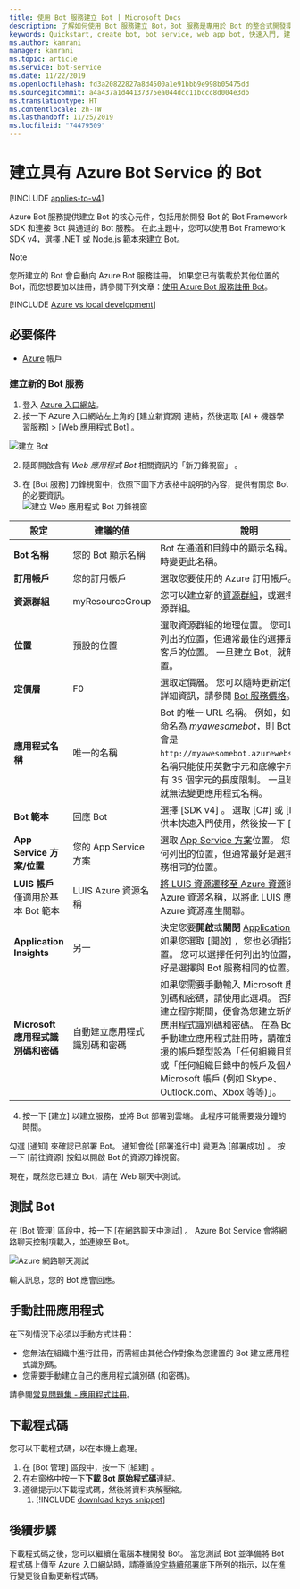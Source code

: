```yaml
---
title: 使用 Bot 服務建立 Bot | Microsoft Docs
description: 了解如何使用 Bot 服務建立 Bot，Bot 服務是專用於 Bot 的整合式開發環境。
keywords: Quickstart, create bot, bot service, web app bot, 快速入門, 建立 Bot, Bot 服務, Web 應用程式 Bot
ms.author: kamrani
manager: kamrani
ms.topic: article
ms.service: bot-service
ms.date: 11/22/2019
ms.openlocfilehash: fd3a20822827a8d4500a1e91bbb9e998b05475dd
ms.sourcegitcommit: a4a437a1d44137375ea044dcc11bccc8d004e3db
ms.translationtype: HT
ms.contentlocale: zh-TW
ms.lasthandoff: 11/25/2019
ms.locfileid: "74479509"
---
```

# <a name="create-a-bot-with-azure-bot-service"></a>建立具有 Azure Bot Service 的 Bot

[!INCLUDE [applies-to-v4](../includes/applies-to.md)]

Azure Bot 服務提供建立 Bot 的核心元件，包括用於開發 Bot 的 Bot Framework SDK 和連接 Bot 與通道的 Bot 服務。 在此主題中，您可以使用 Bot Framework SDK v4，選擇 .NET 或 Node.js 範本來建立 Bot。

>[!NOTE] 
> 您所建立的 Bot 會自動向 Azure Bot 服務註冊。 如果您已有裝載於其他位置的 Bot，而您想要加以註冊，請參閱下列文章：[使用 Azure Bot 服務註冊 Bot](../bot-service-quickstart-registration.md)。

[!INCLUDE [Azure vs local development](~/includes/snippet-quickstart-paths.md)]

## <a name="prerequisites"></a>必要條件

- [Azure](https://portal.azure.com) 帳戶

### <a name="create-a-new-bot-service"></a>建立新的 Bot 服務

1. 登入 [Azure 入口網站](https://portal.azure.com/)。
1. 按一下 Azure 入口網站左上角的 [建立新資源]  連結，然後選取 [AI + 機器學習服務]   > [Web 應用程式 Bot]  。 

![建立 Bot](../media/azure-bot-quickstarts/abs-create-blade.png)

2. 隨即開啟含有 *Web 應用程式 Bot* 相關資訊的「新刀鋒視窗」  。  

3. 在 [Bot 服務]  刀鋒視窗中，依照下圖下方表格中說明的內容，提供有關您 Bot 的必要資訊。  <br/>
 ![建立 Web 應用程式 Bot 刀鋒視窗](../media/azure-bot-quickstarts/sdk-create-bot-service-blade.png)

 | 設定 | 建議的值 | 說明 |
 | ---- | ---- | ---- |
 | **Bot 名稱** | 您的 Bot 顯示名稱 | Bot 在通道和目錄中的顯示名稱。 您可以隨時變更此名稱。 |
 | **訂用帳戶** | 您的訂用帳戶 | 選取您要使用的 Azure 訂用帳戶。 |
 | **資源群組** | myResourceGroup | 您可以建立新的[資源群組](/azure/azure-resource-manager/resource-group-overview#resource-groups)，或選擇現有的資源群組。 |
 | **位置** | 預設的位置 | 選取資源群組的地理位置。 您可以選擇任何列出的位置，但通常最佳的選擇是最靠近您客戶的位置。 一旦建立 Bot，就無法變更位置。 |
 | **定價層** | F0 | 選取定價層。 您可以隨時更新定價層。 如需詳細資訊，請參閱 [Bot 服務價格](https://azure.microsoft.com/pricing/details/bot-service/)。 |
 | **應用程式名稱** | 唯一的名稱 | Bot 的唯一 URL 名稱。 例如，如果您將 Bot 命名為 *myawesomebot*，則 Bot 的 URL 將會是 `http://myawesomebot.azurewebsites.net`。 名稱只能使用英數字元和底線字元。 此欄位有 35 個字元的長度限制。 一旦建立 Bot，就無法變更應用程式名稱。 |
 | **Bot 範本** | 回應 Bot | 選擇 [SDK v4]  。 選取 [C#] 或 [Node.js] 以供本快速入門使用，然後按一下 [選取]  。  
 | **App Service 方案/位置** | 您的 App Service 方案  | 選取 [App Service 方案](https://azure.microsoft.com/pricing/details/app-service/plans/)位置。 您可以選擇任何列出的位置，但通常最好是選擇與 Bot 服務相同的位置。 |
 | **LUIS 帳戶** 僅適用於基本 Bot 範本  | LUIS Azure 資源名稱 | [將 LUIS 資源遷移至 Azure 資源](https://docs.microsoft.com/azure/cognitive-services/luis/luis-migration-authoring)後，請輸入 Azure 資源名稱，以將此 LUIS 應用程式與該 Azure 資源產生關聯。 
 | **Application Insights** | 另一 | 決定您要**開啟**或**關閉** [Application Insights](/bot-framework/bot-service-manage-analytics)。 如果您選取 [開啟]  ，您也必須指定區域位置。 您可以選擇任何列出的位置，但通常最好是選擇與 Bot 服務相同的位置。 |
 | **Microsoft 應用程式識別碼和密碼** | 自動建立應用程式識別碼和密碼 | 如果您需要手動輸入 Microsoft 應用程式識別碼和密碼，請使用此選項。 否則，在 Bot 建立程序期間，便會為您建立新的 Microsoft 應用程式識別碼和密碼。 在為 Bot Service 手動建立應用程式註冊時，請確定您已將支援的帳戶類型設為「任何組織目錄中的帳戶」或「任何組織目錄中的帳戶及個人的 Microsoft 帳戶 (例如 Skype、Outlook.com、Xbox 等等)」。 |

4. 按一下 [建立]  以建立服務，並將 Bot 部署到雲端。 此程序可能需要幾分鐘的時間。

勾選 [通知]  來確認已部署 Bot。 通知會從 [部署進行中]  變更為 [部署成功]  。 按一下 [前往資源]  按鈕以開啟 Bot 的資源刀鋒視窗。

現在，既然您已建立 Bot，請在 Web 聊天中測試。

## <a name="test-the-bot"></a>測試 Bot
在 [Bot 管理]  區段中，按一下 [在網路聊天中測試]  。 Azure Bot Service 會將網路聊天控制項載入，並連線至 Bot。 

![Azure 網路聊天測試](../media/azure-bot-quickstarts/azure-webchat-test.png)

輸入訊息，您的 Bot 應會回應。

## <a name="manual-app-registration"></a>手動註冊應用程式

在下列情況下必須以手動方式註冊：

- 您無法在組織中進行註冊，而需經由其他合作對象為您建置的 Bot 建立應用程式識別碼。
- 您需要手動建立自己的應用程式識別碼 (和密碼)。

請參閱[常見問題集 - 應用程式註冊](../bot-service-resources-bot-framework-faq.md#app-registration)。


## <a name="download-code"></a>下載程式碼
您可以下載程式碼，以在本機上處理。 
1. 在 [Bot 管理]  區段中，按一下 [組建]  。 
1. 在右窗格中按一下**下載 Bot 原始程式碼**連結。 
1. 遵循提示以下載程式碼，然後將資料夾解壓縮。
    1. [!INCLUDE [download keys snippet](../includes/snippet-abs-key-download.md)]

## <a name="next-steps"></a>後續步驟
下載程式碼之後，您可以繼續在電腦本機開發 Bot。 當您測試 Bot 並準備將 Bot 程式碼上傳至 Azure 入口網站時，請遵循[設定持續部署](../bot-service-build-continuous-deployment.md)底下所列的指示，以在進行變更後自動更新程式碼。
